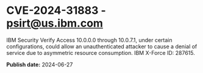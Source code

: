 # CVE-2024-31883 - psirt@us.ibm.com

IBM Security Verify Access 10.0.0.0 through 10.0.7.1, under certain configurations, could allow an unauthenticated attacker to cause a denial of service due to asymmetric resource consumption.   IBM X-Force ID:  287615.

**Publish date:** 2024-06-27
